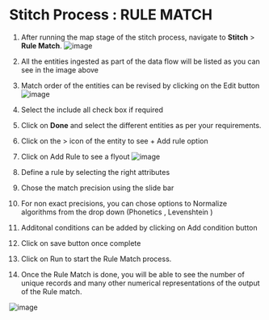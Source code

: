 # Stitch Process : RULE MATCH

1. After running the map stage of the stitch process, navigate to **Stitch** > **Rule Match**.
 ![image](https://user-images.githubusercontent.com/93347291/148925453-2d808c14-8ed3-42e2-a29e-53beca460b61.png)
2. All the entities ingested as part of the data flow will be listed as you can see in the image above
3. Match order of the entities can be revised by clicking on the Edit button
![image](https://user-images.githubusercontent.com/93347291/148927509-6715d35d-4f30-460b-a9a6-6cea9481045b.png)
4. Select the include all check box if required
5. Click on **Done** and select the different entities as per your requirements.

7. Click on the > icon of the entity to see + Add rule option
8. Click on Add Rule to see a flyout
  ![image](https://user-images.githubusercontent.com/93347291/148926091-732a6937-d2f7-4166-8243-8e3d00969dfc.png)
5. Define a rule by selecting the right attributes
6. Chose the match precision using the slide bar
7. For non exact precisions, you can chose options to Normalize algorithms from the drop down (Phonetics , Levenshtein )
8. Additonal conditions can be added by clicking on Add condition button
9. Click on save button once complete
10. Click on Run to start the Rule Match process.
6. Once the Rule Match is done, you will be able to see the number of unique records and many other numerical representations of the output of the Rule match.

![image](https://user-images.githubusercontent.com/93347291/148928467-dfe474a4-9a8a-4002-bd48-cb4854ec9ab3.png)
